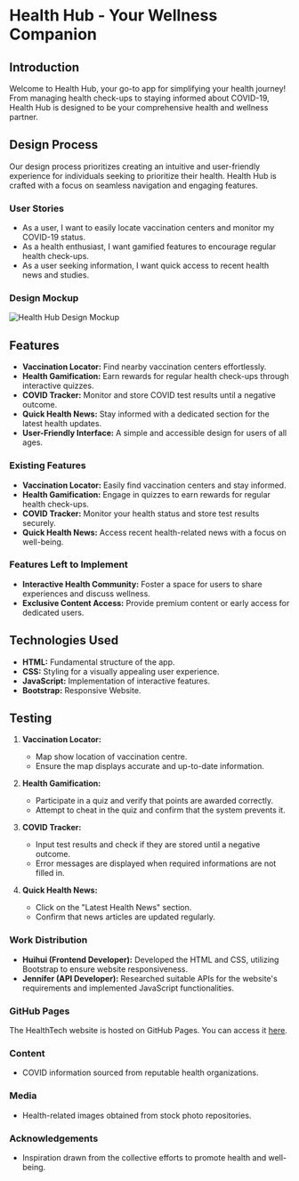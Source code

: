 # Health Hub - Your Wellness Companion

## Introduction

Welcome to Health Hub, your go-to app for simplifying your health journey! From managing health check-ups to staying informed about COVID-19, Health Hub is designed to be your comprehensive health and wellness partner.

## Design Process

Our design process prioritizes creating an intuitive and user-friendly experience for individuals seeking to prioritize their health. Health Hub is crafted with a focus on seamless navigation and engaging features.

### User Stories

- As a user, I want to easily locate vaccination centers and monitor my COVID-19 status.
- As a health enthusiast, I want gamified features to encourage regular health check-ups.
- As a user seeking information, I want quick access to recent health news and studies.

### Design Mockup
![Health Hub Design Mockup](https://www.figma.com/file/E3z0MvZwKU1vKSUulncVJc/Health-Tech?type=design&node-id=2022%3A66&mode=design&t=gsXCJT7IrVPE8xFB-1)
## Features

- **Vaccination Locator:** Find nearby vaccination centers effortlessly.
- **Health Gamification:** Earn rewards for regular health check-ups through interactive quizzes.
- **COVID Tracker:** Monitor and store COVID test results until a negative outcome.
- **Quick Health News:** Stay informed with a dedicated section for the latest health updates.
- **User-Friendly Interface:** A simple and accessible design for users of all ages.

### Existing Features

- **Vaccination Locator:** Easily find vaccination centers and stay informed.
- **Health Gamification:** Engage in quizzes to earn rewards for regular health check-ups.
- **COVID Tracker:** Monitor your health status and store test results securely.
- **Quick Health News:** Access recent health-related news with a focus on well-being.

### Features Left to Implement

- **Interactive Health Community:** Foster a space for users to share experiences and discuss wellness.
- **Exclusive Content Access:** Provide premium content or early access for dedicated users.

## Technologies Used

- **HTML:** Fundamental structure of the app.
- **CSS:** Styling for a visually appealing user experience.
- **JavaScript:** Implementation of interactive features.
- **Bootstrap:** Responsive Website.

## Testing

1. **Vaccination Locator:**
   - Map show location of vaccination centre.
   - Ensure the map displays accurate and up-to-date information.

2. **Health Gamification:**
   - Participate in a quiz and verify that points are awarded correctly.
   - Attempt to cheat in the quiz and confirm that the system prevents it.

3. **COVID Tracker:**
   - Input test results and check if they are stored until a negative outcome.
   - Error messages are displayed when required informations are not filled in.

4. **Quick Health News:**
   - Click on the "Latest Health News" section.
   - Confirm that news articles are updated regularly.

### Work Distribution

- **Huihui (Frontend Developer):** Developed the HTML and CSS, utilizing Bootstrap to ensure website responsiveness.
- **Jennifer (API Developer):** Researched suitable APIs for the website's requirements and implemented JavaScript functionalities.

### GitHub Pages

The HealthTech website is hosted on GitHub Pages. You can access it [here](https://jennixd.github.io/HealthTech/).

### Content
- COVID information sourced from reputable health organizations.

### Media
- Health-related images obtained from stock photo repositories.

### Acknowledgements

- Inspiration drawn from the collective efforts to promote health and well-being.

